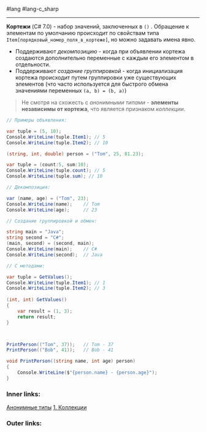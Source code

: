 #lang #lang-c_sharp

---
**Кортежи** (C# 7.0) - набор значений, заключенных в `()` .
Обращение к элементам по умолчанию происходит по свойствам типа `Item[порядковый_номер_поля_в_кортеже]`, но можно задавать имена явно.
- Поддерживают *декомпозицию* - когда при объявлении кортежа создаются дополнительно переменные с каждым его элементом в отдельности.
- Поддерживают *создание группировкой* - когда инициализация кортежа происходит путем группировки уже существующих элементов (что часто используется для быстрого обмена значениями переменных `(a, b) = (b, a)`)

> Не смотря на схожесть с *анонимными типами* - **элементы независимы от кортежа**, что является признаком *коллекции*.

```csharp
// Примеры объявления:

var tuple = (5, 10);
Console.WriteLine(tuple.Item1); // 5
Console.WriteLine(tuple.Item2); // 10

(string, int, double) person = ("Tom", 25, 81.23);

var tuple = (count:5, sum:10);
Console.WriteLine(tuple.count); // 5
Console.WriteLine(tuple.sum); // 10

// Декомпозиция:

var (name, age) = ("Tom", 23);
Console.WriteLine(name);    // Tom
Console.WriteLine(age);     // 23

// Создание группировкой и обмен:

string main = "Java";
string second = "C#";
(main, second) = (second, main);
Console.WriteLine(main);    // C#
Console.WriteLine(second);  // Java

// С методами:

var tuple = GetValues();
Console.WriteLine(tuple.Item1); // 1
Console.WriteLine(tuple.Item2); // 3
 
(int, int) GetValues()
{
    var result = (1, 3);
    return result;
}



PrintPerson(("Tom", 37));   // Tom - 37
PrintPerson(("Bob", 41));   // Bob - 41

void PrintPerson((string name, int age) person)
{
    Console.WriteLine($"{person.name} - {person.age}");
}

```


### Inner links:
[Анонимные типы](1.%20Languages/C-sharp/0.%20Введение/_Особые%20типы/Анонимные%20типы.md)
[1. Коллекции](1.%20Languages/C-sharp/0.%20Введение/3.%20Коллекции/1.%20Коллекции.md)

### Outer links:
